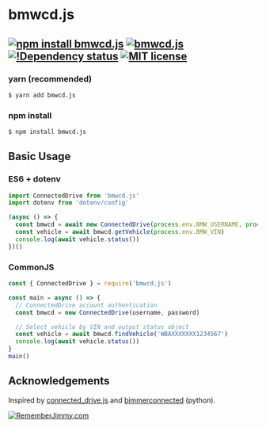 # bmwcd.js

## [![npm install bmwcd.js](https://img.shields.io/badge/npm%20install-bmwcd.js-red)](https://www.npmjs.com/package/bmwcd.js) [![bmwcd.js](https://img.shields.io/github/tag/bmwcd/bmwcd.js.svg)](https://github.com/bmwcd/bmwcd.js/tags/) [![!Dependency status](https://status.david-dm.org/gh/bmwcd/bmwcd.js.svg)](https://david-dm.org/bmwcd/bmwcd.js) [![MIT license](https://img.shields.io/badge/-MIT%20License-8dddff.svg)](https://lbesson.mit-license.org/)

### yarn (recommended)
```sh
$ yarn add bmwcd.js
```

### npm install
```sh
$ npm install bmwcd.js
```

## Basic Usage

### ES6 + dotenv

```javascript
import ConnectedDrive from 'bmwcd.js'
import dotenv from 'dotenv/config'

(async () => {
  const bmwcd = await new ConnectedDrive(process.env.BMW_USERNAME, process.env.BMW_PASSWORD)
  const vehicle = await bmwcd.getVehicle(process.env.BMW_VIN)
  console.log(await vehicle.status())
})()
```

### CommonJS

```javascript
const { ConnectedDrive } = require('bmwcd.js')

const main = async () => {
  // ConnectedDrive account authentication
  const bmwcd = new ConnectedDrive(username, password)

  // Select vehicle by VIN and output status object
  const vehicle = await bmwcd.findVehicle('WBAXXXXXXX1234567')
  console.log(await vehicle.status())
}
main()
```

## Acknowledgements

Inspired by [connected_drive.js](https://github.com/1source-ac/connected_drive.js) and [bimmerconnected](https://github.com/bimmerconnected/bimmer_connected) (python).

[![RememberJimmy.com](https://img.shields.io/badge/-RememberJimmy.com-3f3d56)](https://www.rememberjimmy.com)
